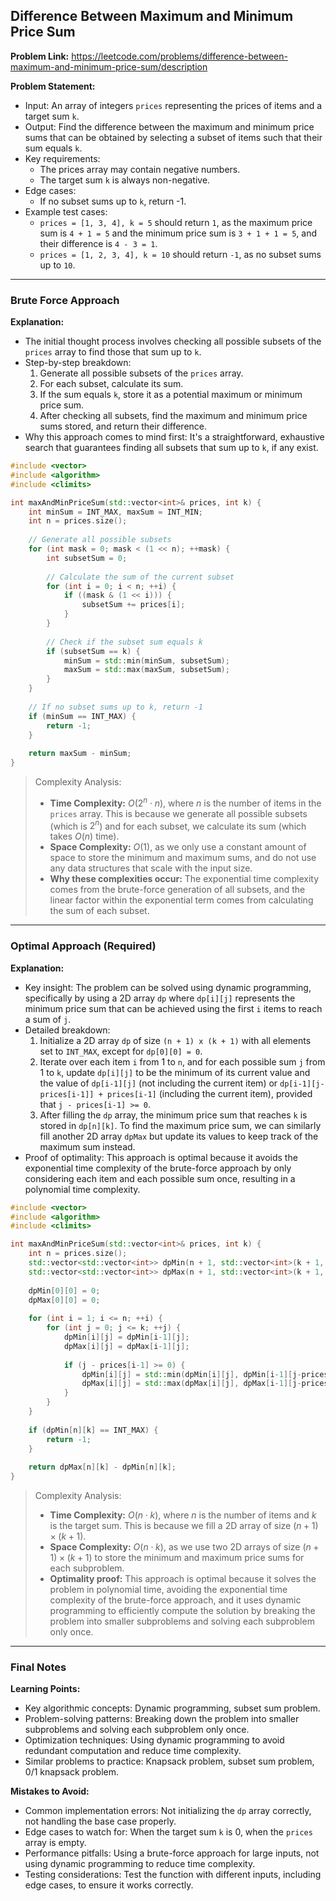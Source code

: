 ## Difference Between Maximum and Minimum Price Sum
**Problem Link:** https://leetcode.com/problems/difference-between-maximum-and-minimum-price-sum/description

**Problem Statement:**
- Input: An array of integers `prices` representing the prices of items and a target sum `k`.
- Output: Find the difference between the maximum and minimum price sums that can be obtained by selecting a subset of items such that their sum equals `k`.
- Key requirements:
  - The prices array may contain negative numbers.
  - The target sum `k` is always non-negative.
- Edge cases:
  - If no subset sums up to `k`, return -1.
- Example test cases:
  - `prices = [1, 3, 4], k = 5` should return `1`, as the maximum price sum is `4 + 1 = 5` and the minimum price sum is `3 + 1 + 1 = 5`, and their difference is `4 - 3 = 1`.
  - `prices = [1, 2, 3, 4], k = 10` should return `-1`, as no subset sums up to `10`.

---

### Brute Force Approach

**Explanation:**
- The initial thought process involves checking all possible subsets of the `prices` array to find those that sum up to `k`.
- Step-by-step breakdown:
  1. Generate all possible subsets of the `prices` array.
  2. For each subset, calculate its sum.
  3. If the sum equals `k`, store it as a potential maximum or minimum price sum.
  4. After checking all subsets, find the maximum and minimum price sums stored, and return their difference.
- Why this approach comes to mind first: It's a straightforward, exhaustive search that guarantees finding all subsets that sum up to `k`, if any exist.

```cpp
#include <vector>
#include <algorithm>
#include <climits>

int maxAndMinPriceSum(std::vector<int>& prices, int k) {
    int minSum = INT_MAX, maxSum = INT_MIN;
    int n = prices.size();
    
    // Generate all possible subsets
    for (int mask = 0; mask < (1 << n); ++mask) {
        int subsetSum = 0;
        
        // Calculate the sum of the current subset
        for (int i = 0; i < n; ++i) {
            if ((mask & (1 << i))) {
                subsetSum += prices[i];
            }
        }
        
        // Check if the subset sum equals k
        if (subsetSum == k) {
            minSum = std::min(minSum, subsetSum);
            maxSum = std::max(maxSum, subsetSum);
        }
    }
    
    // If no subset sums up to k, return -1
    if (minSum == INT_MAX) {
        return -1;
    }
    
    return maxSum - minSum;
}
```

> Complexity Analysis:
> - **Time Complexity:** $O(2^n \cdot n)$, where $n$ is the number of items in the `prices` array. This is because we generate all possible subsets (which is $2^n$) and for each subset, we calculate its sum (which takes $O(n)$ time).
> - **Space Complexity:** $O(1)$, as we only use a constant amount of space to store the minimum and maximum sums, and do not use any data structures that scale with the input size.
> - **Why these complexities occur:** The exponential time complexity comes from the brute-force generation of all subsets, and the linear factor within the exponential term comes from calculating the sum of each subset.

---

### Optimal Approach (Required)

**Explanation:**
- Key insight: The problem can be solved using dynamic programming, specifically by using a 2D array `dp` where `dp[i][j]` represents the minimum price sum that can be achieved using the first `i` items to reach a sum of `j`.
- Detailed breakdown:
  1. Initialize a 2D array `dp` of size `(n + 1) x (k + 1)` with all elements set to `INT_MAX`, except for `dp[0][0] = 0`.
  2. Iterate over each item `i` from 1 to `n`, and for each possible sum `j` from 1 to `k`, update `dp[i][j]` to be the minimum of its current value and the value of `dp[i-1][j]` (not including the current item) or `dp[i-1][j-prices[i-1]] + prices[i-1]` (including the current item), provided that `j - prices[i-1] >= 0`.
  3. After filling the `dp` array, the minimum price sum that reaches `k` is stored in `dp[n][k]`. To find the maximum price sum, we can similarly fill another 2D array `dpMax` but update its values to keep track of the maximum sum instead.
- Proof of optimality: This approach is optimal because it avoids the exponential time complexity of the brute-force approach by only considering each item and each possible sum once, resulting in a polynomial time complexity.

```cpp
#include <vector>
#include <algorithm>
#include <climits>

int maxAndMinPriceSum(std::vector<int>& prices, int k) {
    int n = prices.size();
    std::vector<std::vector<int>> dpMin(n + 1, std::vector<int>(k + 1, INT_MAX));
    std::vector<std::vector<int>> dpMax(n + 1, std::vector<int>(k + 1, INT_MIN));
    
    dpMin[0][0] = 0;
    dpMax[0][0] = 0;
    
    for (int i = 1; i <= n; ++i) {
        for (int j = 0; j <= k; ++j) {
            dpMin[i][j] = dpMin[i-1][j];
            dpMax[i][j] = dpMax[i-1][j];
            
            if (j - prices[i-1] >= 0) {
                dpMin[i][j] = std::min(dpMin[i][j], dpMin[i-1][j-prices[i-1]] + prices[i-1]);
                dpMax[i][j] = std::max(dpMax[i][j], dpMax[i-1][j-prices[i-1]] + prices[i-1]);
            }
        }
    }
    
    if (dpMin[n][k] == INT_MAX) {
        return -1;
    }
    
    return dpMax[n][k] - dpMin[n][k];
}
```

> Complexity Analysis:
> - **Time Complexity:** $O(n \cdot k)$, where $n$ is the number of items and $k$ is the target sum. This is because we fill a 2D array of size $(n + 1) \times (k + 1)$.
> - **Space Complexity:** $O(n \cdot k)$, as we use two 2D arrays of size $(n + 1) \times (k + 1)$ to store the minimum and maximum price sums for each subproblem.
> - **Optimality proof:** This approach is optimal because it solves the problem in polynomial time, avoiding the exponential time complexity of the brute-force approach, and it uses dynamic programming to efficiently compute the solution by breaking the problem into smaller subproblems and solving each subproblem only once.

---

### Final Notes

**Learning Points:**
- Key algorithmic concepts: Dynamic programming, subset sum problem.
- Problem-solving patterns: Breaking down the problem into smaller subproblems and solving each subproblem only once.
- Optimization techniques: Using dynamic programming to avoid redundant computation and reduce time complexity.
- Similar problems to practice: Knapsack problem, subset sum problem, 0/1 knapsack problem.

**Mistakes to Avoid:**
- Common implementation errors: Not initializing the `dp` array correctly, not handling the base case properly.
- Edge cases to watch for: When the target sum `k` is 0, when the `prices` array is empty.
- Performance pitfalls: Using a brute-force approach for large inputs, not using dynamic programming to reduce time complexity.
- Testing considerations: Test the function with different inputs, including edge cases, to ensure it works correctly.